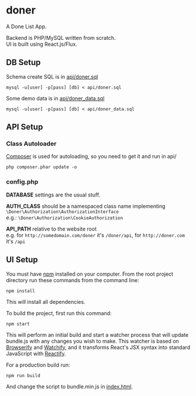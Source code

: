 # doner
A Done List App.  

Backend is PHP/MySQL written from scratch.  
UI is built using React.js/Flux.

## DB Setup
Schema create SQL is in [api/doner.sql](https://github.com/aidvu/doner/blob/master/api/doner.sql)  

    mysql -u[user] -p[pass] [db] < api/doner.sql

Some demo data is in [api/doner_data.sql](https://github.com/aidvu/doner/blob/master/api/doner_data.sql)

    mysql -u[user] -p[pass] [db] < api/doner_data.sql

## API Setup

### Class Autoloader
[Composer](https://getcomposer.org/) is used for autoloading, so you need to get it and run in api/  

    php composer.phar update -o

### config.php

**DATABASE** settings are the usual stuff.  

**AUTH_CLASS** should be a namespaced class name implementing ```\Doner\Authorization\AuthorizationInterface```  
e.g.: ```\Doner\Authorization\CookieAuthorization```  

**API_PATH** relative to the website root  
e.g. for ```http://somedomain.com/doner``` it's ```/doner/api```, for ```http://doner.com``` it's ```/api```  

## UI Setup

You must have [npm](https://www.npmjs.org/) installed on your computer.
From the root project directory run these commands from the command line:

    npm install

This will install all dependencies.

To build the project, first run this command:

    npm start

This will perform an initial build and start a watcher process that will update bundle.js with any changes you wish to make.  This watcher is based on [Browserify](http://browserify.org/) and [Watchify](https://github.com/substack/watchify), and it transforms React's JSX syntax into standard JavaScript with [Reactify](https://github.com/andreypopp/reactify).

For a production build run:

    npm run build

And change the script to bundle.min.js in [index.html](https://github.com/aidvu/doner/blob/master/index.html#L45).  
